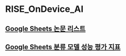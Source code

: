 # RISE_OnDevice_AI

## [Google Sheets 논문 리스트](https://docs.google.com/spreadsheets/d/1BMC10G0I7wPj_caO1JXeDnnrKAN1t2zYvemnFRlQqxs/edit?gid=891834841#gid=891834841)

## [Google Sheets 분류 모델 성능 평가 지표](https://docs.google.com/spreadsheets/d/1bVbC_1Li_P1iGRCtY2MJtW11wg2Pm-9RspAuzxI8zMs/edit?gid=0#gid=0)
